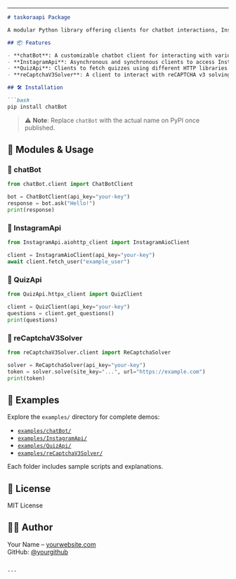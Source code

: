 

---

```markdown
# taskoraapi Package

A modular Python library offering clients for chatbot interactions, Instagram APIs, quiz services, and reCAPTCHA v3 solving.

## 📦 Features

- **chatBot**: A customizable chatbot client for interacting with various AI services.
- **InstagramApi**: Asynchronous and synchronous clients to access Instagram-related APIs.
- **QuizApi**: Clients to fetch quizzes using different HTTP libraries.
- **reCaptchaV3Solver**: A client to interact with reCAPTCHA v3 solving services.

## 🛠️ Installation

```bash
pip install chatBot
```

> ⚠️ **Note**: Replace `chatBot` with the actual name on PyPI once published.

## 🧰 Modules & Usage

### 🔹 chatBot

```python
from chatBot.client import ChatBotClient

bot = ChatBotClient(api_key="your-key")
response = bot.ask("Hello!")
print(response)
```

### 🔹 InstagramApi

```python
from InstagramApi.aiohttp_client import InstagramAioClient

client = InstagramAioClient(api_key="your-key")
await client.fetch_user("example_user")
```

### 🔹 QuizApi

```python
from QuizApi.httpx_client import QuizClient

client = QuizClient(api_key="your-key")
questions = client.get_questions()
print(questions)
```

### 🔹 reCaptchaV3Solver

```python
from reCaptchaV3Solver.client import ReCaptchaSolver

solver = ReCaptchaSolver(api_key="your-key")
token = solver.solve(site_key="...", url="https://example.com")
print(token)
```

## 📁 Examples

Explore the `examples/` directory for complete demos:

- [`examples/chatBot/`](examples/chatBot/)
- [`examples/InstagramApi/`](examples/InstagramApi/)
- [`examples/QuizApi/`](examples/QuizApi/)
- [`examples/reCaptchaV3Solver/`](examples/reCaptchaV3Solver/)

Each folder includes sample scripts and explanations.


## 📄 License

MIT License

## 👨‍💻 Author

Your Name – [yourwebsite.com](https://yourwebsite.com)  
GitHub: [@yourgithub](https://github.com/yourgithub)
```

---
